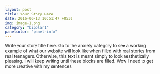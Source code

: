 ```yaml
---
layout: post
title: Your Story Here
date: 2016-06-13 10:51:47 +0530
img: image-1.png
category: "bipolar1"
panelcolor: "panel-info"
---
```

Write your story title here. Go to the anxiety category to see a working example of what our website will look like when filled with real stories from real teenagers. Otherwise, this text is meant simply to look aesthetically pleasing. I will keep writing until these blocks are filled. Wow I need to get more creative with my sentences.